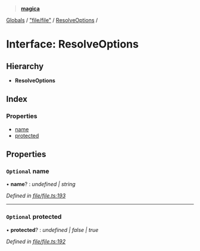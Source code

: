 > **[magica](../README.md)**

[Globals](../README.md) / ["file/file"](../modules/_file_file_.md) / [ResolveOptions](_file_file_.resolveoptions.md) /

# Interface: ResolveOptions

## Hierarchy

* **ResolveOptions**

## Index

### Properties

* [name](_file_file_.resolveoptions.md#optional-name)
* [protected](_file_file_.resolveoptions.md#optional-protected)

## Properties

### `Optional` name

• **name**? : *undefined | string*

*Defined in [file/file.ts:193](https://github.com/cancerberoSgx/magica/blob/48e3aa5/src/file/file.ts#L193)*

___

### `Optional` protected

• **protected**? : *undefined | false | true*

*Defined in [file/file.ts:192](https://github.com/cancerberoSgx/magica/blob/48e3aa5/src/file/file.ts#L192)*